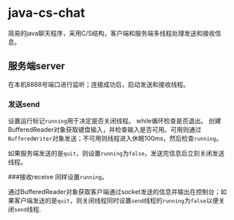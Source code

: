 # java-cs-chat
简易的java聊天程序，采用C/S结构，客户端和服务端多线程处理发送和接收信息。
## 服务端server
在本机8888号端口进行监听；连接成功后，启动发送和接收线程。

### 发送send
设置运行标记`running`用于决定是否关闭线程。
while循环检查是否退出。
创建BufferedReader对象获取键盘输入，并检查输入是否可用。可用则通过`BufferedWriter`对象发送；不可用则线程进入休眠100ms，然后检查`running`。

如果服务端发送的是`quit`，则设置`running`为`false`，发送完信息后立刻关闭发送线程。

###接收receive
同样设置`running`。

通过BufferedReader对象获取客户端通过socket发送的信息并输出在控制台；如果客户端发送的是`quit`，则关闭线程同时设置`send`线程的`running`为`false`以便关闭`send`线程.
